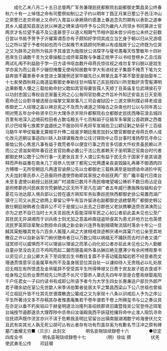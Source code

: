 <!-- { "loadSidebar": true } -->
　　成化乙未八月二十五日总督两广军务兼理廵抚都察院右副都御史繁昌吴公终春秋六十有一上悼惜之命有司塟祭如制公之子约以明年丁酉正月某日塟公于邑汪冲山之原塟已走京师谢上又命约入胄监以承厥荫约感激上眷追念先烈期有以表彰之遂奉其乡人威逺知县宣达状以神道之碑来请呜呼予与公同为畿内人同领乡书同第进士官两京才名位望予虽不及公逺甚至于以道义相期气节相许固未尝少间也公未终之前数日尝以书抵予贺予子沂擢第谓吾亦有子颇知好学伺其成立当乞身于朝以归从兄游噫公之所以望于予者何如也而今已矣晚节末路顾何所赖以有成哉故于公之终既为位哭之又为辞吊之则所为铭非予其谁宜为哉按状公讳琛字与璧号愚庵天性警敏年十四补邑庠生日诵数千言为文章操觚立成侪辈莫敢与争雄正统甲子以书经登榜乡乙丑戊辰两试礼闱不利益励于学一日方读书呕血数升母蒋氏惊往视之戒勿复学曰脱以是戕生学亦奚为而公竟不少辍但掩覆无使母知居数年学大有进经史子集靡不掩贯下笔为文益奔放不覊景泰辛未登进士第援例还家毕姻先已乆聘章氏盖不第不娶至是始娶年二十七矣癸酉秋拜云南道监察御史奉勑往甘州犒军己亥廵按四川所至黜奸贪雪寃滞明达果断蜀人懐之三载给勑命封父聦如其官母妻皆孺人天顺丁丑英庙复位武靖侯石亨以功封忠国公専权自恣渐蓄无将之心公毎同官劾奏之忤旨补外知迁安县五日天变雨雹命还公台职寻被选居台端掌文案故事凡三司会谳狱囚十三道文移刑牒必择老成谙练御史二人综理之盖以禆总宪之不及而为诸道之领袖古之杂类也时公以与同年髙公明对筦五年台中称贤辛巳升大理寺丞岁除升都察院右佥都御史廵抚西陲荘浪去城四百里有地深入边境前检田者占数屯粮五千七百斛廹于征输军多窜匿公首疏罪之西畨扒沙巴哇等七族累岁盗邉抚之不服协同平羌将军宣城伯卫公颖征剿之斩获千三百级马駞牛羊甲仗辎重无算贼平升俸二级是岁朝廷推恩加封父聦官都御史母蒋氏恭人成化改元还朝议事适四川妖人赵铎谋叛改命公往讨铎败中止莅台事时淮扬荐饥寻命公赈恤公劳心焦思凡事有益于救荒者卒以便宜行事之而言多切直大忤权贵虽民赖以济而公之谤滋矣明年春召还言官劾奏必置公于法公危甚赖天子圣明第迁官南台时代者都御史林公聦于公所行事一无更张且言于人谓公实有益于民无负于国家于是其诬遂释而声称益重在南未几丁母恭人忧继丁都宪公忧两遭亲丧哀毁踰礼再朞不御酒肉四方赙赠一无所受朝廷凡两遣官谕祭公先以佥都御史三载秩满至是始颁诰命进阶中宪大夫加封章氏恭人己丑服将终遣使赍勑即其家授之命廵抚两广至广纔半载代日南台未至复遣使以勑授公廵抚湖广时湖南已数月不雨民嗷嗷望哺公祷祈不数日雨沾足自是拊修郡邑问民疾苦穷荒僻陋之区无所不至凡在湖广者五年威行惠施殊俗辑和会宁夏花马池达部入境兵部以公尝在邉方熟知军务拟奏廵抚陜西都御史徐公易置而湖广镇守三司又从民之欲两上章留公甲午有旨许留进右副都御史适緫督两广都御史韩公致仕朝廷继韩者佥谓非公不可于是掇公以去去之日郡邑父老扶携攀送赍咨涕洟而公亦为之悲不自已当时士大夫言廵抚大臣能深得军民之心如公者前此盖未见也公至广其抚民无异湖湘而于训兵练士则尤加之意盖岭南冦盗矫虔其为患尤非他方比也英徳流民罗英郭琼辈聚众剽掠命兵擒之新会新兴连界有剧贼啸聚流刼村落余十年公一旦馘其渠魁殱其党与六百余人猺獞人闻之大骇相戒敛迹栁庆诸州其窠穴也公亲至其地檄召之许以自新诣军门俯伏聴命者日以万数公晓以祸福无不踊跃而去时识者又谓广冦冥顽可以威惧而不可以理谕以理谕之而革心向化如公者亦前此未见也公为人勤敏自童丱至没齿无日不鸡鸣而起二皷而寝虽阃外事丛酬应絶无壅滞少有余闲博观羣书以资见识上自公卿大夫下至闾里后生书教往复靡不手荅动辄盈幅初若不经意者而文理通贯情意孚洽虽属草有所不及虽身居显位其自处一以谦抑待人无贵贱必以礼处故旧无相忘有所馈遗及金帛辄辞不受受其平生所得俸禄又日费于宾友故子姓衣食或不给身殁之后赀业萧然视先公所遗不长尺寸娶恭人章氏先四年卒至是合塟焉继娶鳯阳千户任君女一子曰约读书有成即公所语予者今为大学生四女长惠亷适户部贠外郎严君子瓉余幼在室公先世歙人宋季讳伯繁者徙居太平之繁昌西梁山下公八世祖也曾祖可立祖廷升皆不仕其先世谱牒散逸公纂成之又为家规十八条以训戒后人予为之序公平生所著诗文多不存稿其存者惟愚庵集若干卷年谱若干卷上所赐玺书与公之奏议具在亦足以垂不朽矣铭曰于赫皇明道洽治隆列圣绍统郡贤旧庸暨我吴公官登侍近珥笔台端按节邉郡遂丞大理荐陟中丞帝曰汝谐殿我西平妖冦抢攘将命中止淮人阻饥寻命往抚颂声既作流言亦兴不滨于危赖我圣明比官留台出镇南服湖湘数宁岭海詟伏允文且武有奕其光人孰无死公胡可亾有亾者存有功有烈虽存奚为有歉名节汪冲之原有碑墓门垂耀无穷■〈贝示〉此刻文
　　
　　明名臣琬琰续録卷十六
　　
　　●钦定四库全书
　　
　　明名臣琬琰续録卷十七
　　
　　（明）徐纮 撰
　　
　　伏羌使武勇毛公传　　邓廷瓉
　　
